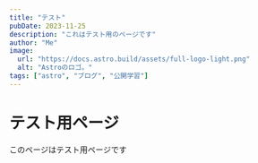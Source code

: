 ```yaml
---
title: "テスト"
pubDate: 2023-11-25
description: "これはテスト用のページです"
author: "Me"
image:
  url: "https://docs.astro.build/assets/full-logo-light.png"
  alt: "Astroのロゴ。"
tags: ["astro", "ブログ", "公開学習"]
---
```


# テスト用ページ

このページはテスト用ページです
